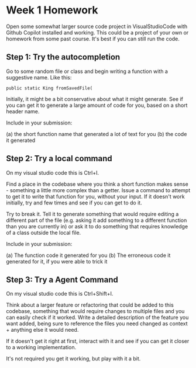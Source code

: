 
# Week 1 Homework

Open some somewhat larger source code project in VisualStudioCode with
Github Copilot installed and working.  This could be a project of your
own or homework from some past course.  It's best if you can still run
the code.

## Step 1: Try the autocompletion

Go to some random file or class and begin writing a function with a
suggestive name.  Like this:

    public static King fromSavedFile(

Initially, it might be a bit conservative about what it might
generate.  See if you can get it to generate a large amount of code
for you, based on a short header name.

Include in your submission:

(a) the short function name that generated a lot of text for you
(b) the code it generated

## Step 2: Try a local command

On my visual studio code this is Ctrl+I.

Find a place in the codebase where you think a short function makes
sense - something a little more complex than a getter.  Issue a
command to attempt to get it to write that function for you, without
your input.  If it doesn't work initially, try and few times and see
if you can get to do it.

Try to break it.  Tell it to generate something that would require
editing a different part of the file (e.g. asking it add something to
a different function than you are currently in) or ask it to do
something that requires knowledge of a class outside the local file.

Include in your submission:

(a) The function code it generated for you
(b) The erroneous code it generated for it, if you were able to trick it

## Step 3: Try a Agent Command

On my visual studio code this is Ctrl+Shift+I.

Think about a larger feature or refactoring that could be added to
this codebase, something that would require changes to multiple files
and you can easily check if it worked.  Write a detailed description
of the feature you want added, being sure to reference the files you
need changed as context + anything else it would need.

If it doesn't get it right at first, interact with it and see if you
can get it closer to a working implementation.

It's not required you get it working, but play with it a bit.
